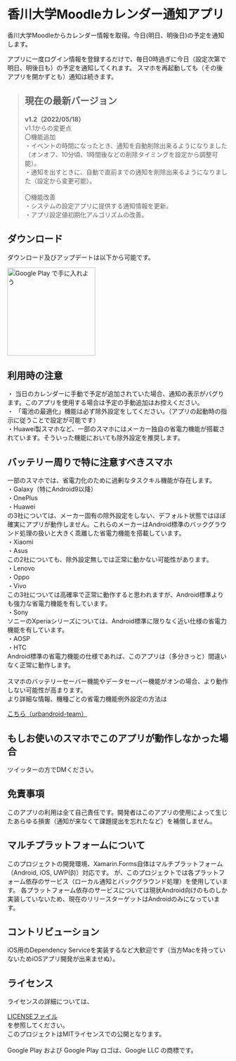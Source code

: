 <h1>香川大学Moodleカレンダー通知アプリ</h1>
香川大学Moodleからカレンダー情報を取得。今日(明日、明後日)の予定を通知します。

アプリに一度ログイン情報を登録するだけで、毎日0時過ぎに今日（設定次第で明日、明後日も）の予定を通知してくれます。
スマホを再起動しても（その後アプリを開かずとも）通知は続きます。
<br>

><h2>現在の最新バージョン</h2>
><strong>v1.2（2022/05/18）</strong>
><br>
>v1.1からの変更点
><br>
>〇機能追加
><br>
>・イベントの時間になったとき、通知を自動削除出来るようになりました（オンオフ、10分頃、1時間後などの削除タイミングを設定から調整可能）。
><br>
>・通知を出すときに、自動で直前までの通知を削除出来るようになりました（設定から変更可能）。
><br>
><br>
>〇機能改善
><br>
>・システムの設定アプリに提供する通知情報を更新。
><br>
>・アプリ設定値初期化アルゴリズムの改善。
><br>


<h2>ダウンロード</h2>
ダウンロード及びアップデートは以下から可能です。

<a href='https://play.google.com/store/apps/details?id=tech.taksas.k_moodlenotifier&pcampaignid=pcampaignidMKT-Other-global-all-co-prtnr-py-PartBadge-Mar2515-1'><img width="200px" alt='Google Play で手に入れよう' src='https://play.google.com/intl/ja/badges/static/images/badges/ja_badge_web_generic.png'/></a>

<h2>利用時の注意</h2>
・ 当日のカレンダーに手動で予定が追加されていた場合、通知の表示がバグります。このアプリを使用する場合は予定の手動追加はお控えください。
<br>
・ 「電池の最適化」機能は必ず除外設定をしてください。（アプリの起動時の指示に従うことで設定が可能です）
<br>
・Huawei製スマホなど、一部のスマホにはメーカー独自の省電力機能が搭載されています。そういった機能においても除外設定を推奨します。
<h2>バッテリー周りで特に注意すべきスマホ</h2>
一部のスマホでは、省電力化のために過剰なタスクキル機能が存在します。
<br>
・Galaxy（特にAndroid9以降）
<br>
・OnePlus
<br>
・Huawei
<br>
の3社については、メーカー固有の除外設定をしない、デフォルト状態ではほぼ確実にアプリが動作しません。これらのメーカーはAndroid標準のバックグラウンド処理の扱いと大きく乖離した省電力機能を搭載しています。
<br>
・Xiaomi
<br>
・Asus
<br>
この2社についても、除外設定無しでは正常に動かない可能性があります。
<br>
・Lenovo
<br>
・Oppo
<br>
・Vivo
<br>
この3社については高確率で正常に動作すると思われますが、Android標準よりも強力な省電力機能を有しています。
<br>
・Sony
<br>
ソニーのXperiaシリーズについては、Android標準に限りなく近い仕様の省電力機能を有しています。
<br>
・AOSP
<br>
・HTC
<br>
Android標準の省電力機能の仕様であれば、このアプリは（多分きっと）間違いなく正常に動作します。
<br>
<br>
スマホのバッテリーセーバー機能やデータセーバー機能がオンの場合、より動作しない可能性が高まります。
<br>
より詳細な情報、機種ごとの省電力機能例外設定の方法は

[こちら（urbandroid-team）](https://dontkillmyapp.com/) 

<h2>もしお使いのスマホでこのアプリが動作しなかった場合</h2>
ツイッターの方でDMください。
<h2>免責事項</h2>
このアプリの利用は全て自己責任です。開発者はこのアプリの使用によって生じたあらゆる損害（通知が来なくて課題提出を忘れたなど）を補償しません。

<h2>マルチプラットフォームについて</h2>
このプロジェクトの開発環境、Xamarin.Forms自体はマルチプラットフォーム（Android, iOS, UWP(β)）対応です。
が、このプロジェクトでは各プラットフォーム依存のサービス（ローカル通知とバックグラウンド処理）を使用しています。
各プラットフォーム依存のサービスについては現状Android向けのものしか実装していないため、現在のリリースターゲットはAndroidのみになっています。

<h2>コントリビューション</h2>
iOS用のDependency Serviceを実装するなど大歓迎です（当方Macを持っていないためiOSアプリ開発が出来ませぬ）。

<h2>ライセンス</h2>
ライセンスの詳細については、

[LICENSEファイル](https://github.com/taksas/K-MoodleNotifier/blob/master/LICENSE) 
<br>
を参照してください。
<br>
このプロジェクトはMITライセンスでの公開となります。
<br>
<br>
Google Play および Google Play ロゴは、Google LLC の商標です。
